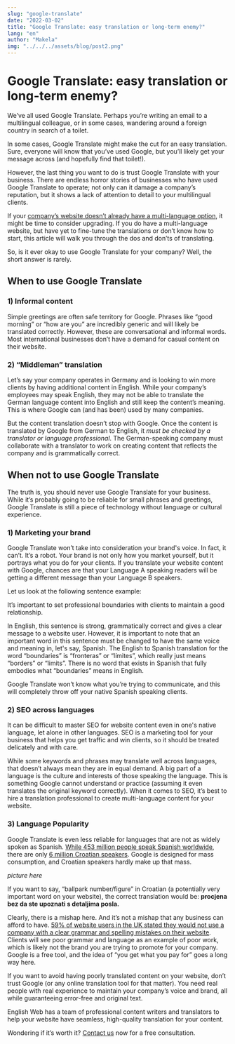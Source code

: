 ```yaml
---
slug: "google-translate"
date: "2022-03-02"
title: "Google Translate: easy translation or long-term enemy?"
lang: "en"
author: "Makela"
img: "../../../assets/blog/post2.png"
---
```


# Google Translate: easy translation or long-term enemy?

We’ve all used Google Translate. Perhaps you’re writing an email to
a multilingual colleague, or in some cases, wandering around a foreign
country in search of a toilet.

In some cases, Google Translate might make the cut for an easy translation.
Sure, everyone will know that you’ve used Google, but you’ll likely get
your message across (and hopefully find that toilet!).

However, the last thing you want to do is trust Google Translate with
your business. There are endless horror stories of businesses who have
used Google Translate to operate; not only can it damage a company’s
reputation, but it shows a lack of attention to detail to your
multilingual clients.

If your
[company’s website doesn’t already have a multi-language option](https://englishweb.eu/en/blog/4-reasons-multilang),
it might be time to consider upgrading. If you do have a multi-language
website, but have yet to fine-tune the translations or don’t know how to
start, this article will walk you through the dos and don’ts of translating.

So, is it ever okay to use Google Translate for your company? Well, the
short answer is rarely.

## When to use Google Translate

### 1) Informal content

Simple greetings are often safe territory for Google. Phrases like
“good morning” or “how are you” are incredibly generic and will
likely be translated correctly. However, these are conversational and
informal words. Most international businesses don’t have a demand for
casual content on their website.

### 2) “Middleman” translation

Let’s say your company operates in Germany and is looking to win more
clients by having additional content in English. While your company’s
employees may speak English, they may not be able to translate the
German language content into English and still keep the content’s
meaning. This is where Google can (and has been) used by many
companies.

But the content translation doesn’t stop with Google. Once the content
is translated by Google from German to English, it *must be checked
by a translator or language professional*. The German-speaking company
must collaborate with a translator to work on creating content that
reflects the company and is grammatically correct.

## When not to use Google Translate

The truth is, you should never use Google Translate for your business.
While it’s probably going to be reliable for small phrases and
greetings, Google Translate is still a piece of technology without
language or cultural experience.

### 1) Marketing your brand

Google Translate won’t take into consideration your brand's voice.
In fact, it can’t. It’s a robot. Your brand is not only how you
market yourself, but it portrays what you do for your clients. If you
translate your website content with Google, chances are that your
Language A speaking readers will be getting a different message than
your Language B speakers.

Let us look at the following sentence example:

It’s important to set professional boundaries with clients to maintain
a good relationship.

In English, this sentence is strong, grammatically correct and gives a
clear message to a website user. However, it is important to note
that an important word in this sentence must be changed to have the
same voice and meaning in, let's say, Spanish. The English to Spanish
translation for the word “boundaries” is “fronteras” or “límites”,
which really just means “borders” or “limits”. There is no word that
exists in Spanish that fully embodies what “boundaries” means in English.

Google Translate won’t know what you’re trying to communicate, and
this will completely throw off your native Spanish speaking clients.

### 2) SEO across languages

It can be difficult to master SEO for website content even in one's
native language, let alone in other languages. SEO is a marketing tool
for your business that helps you get traffic and win clients, so it
should be treated delicately and with care.

While some keywords and phrases may translate well across languages,
that doesn’t always mean they are in equal demand. A big part of a
language is the culture and interests of those speaking the language.
This is something Google cannot understand or practice
(assuming it even translates the original keyword correctly). When it
comes to SEO, it’s best to hire a translation professional to create
multi-language content for your website.

### 3) Language Popularity

Google Translate is even less reliable for languages that are not
as widely spoken as Spanish.
[While 453 million people speak Spanish worldwide](https://www.worlddata.info/languages/index.php),
there are only
[6 million Croatian speakers](https://slavic.ucla.edu/languages/bcs/croatian-background-info/#:~:text=Today%2C%20Croatian%20is%20spoken%20by,in%20the%20U.S.A.%20and%20Canada.).
Google is designed for mass consumption, and Croatian speakers hardly
make up that mass.

*picture here*

If you want to say, “ballpark number/figure” in Croatian (a potentially
very important word on your website), the correct translation would
be: **procjena bez da ste upoznati s detaljima posla.**

Clearly, there is a mishap here. And it’s not a mishap that any business
can afford to have.
[59% of website users in the UK stated they would not use a company with a clear grammar and spelling mistakes on their website](https://realbusiness.co.uk/poor-grammar-on-websites-scares-59-away).
Clients will see poor grammar and language as an example of poor work,
which is likely not the brand you are trying to promote for your
company. Google is a free tool, and the idea of “you get what you pay
for” goes a long way here.

If you want to avoid having poorly translated content on your website,
don’t trust Google (or any online translation tool for that matter). You
need real people with real experience to maintain your company’s voice
and brand, all while guaranteeing error-free and original text.

English Web has a team of professional content writers and translators
to help your website have seamless, high-quality translation for your
content.

Wondering if it’s worth it? [Contact us](https://englishweb.eu/en/contact/) now for a free consultation. 
